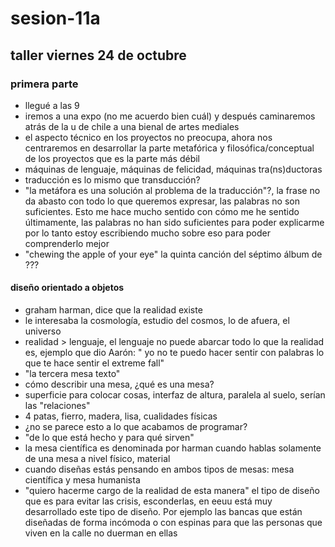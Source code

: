 # sesion-11a

## taller viernes 24 de octubre

### primera parte

- llegué a las 9
- iremos a una expo (no me acuerdo bien cuál) y después caminaremos atrás de la u de chile a una bienal de artes mediales
- el aspecto técnico en los proyectos no preocupa, ahora nos centraremos en desarrollar la parte metafórica y filosófica/conceptual de los proyectos que es la parte más débil
- máquinas de lenguaje, máquinas de felicidad, máquinas tra(ns)ductoras
- traducción es lo mismo que transducción?
- "la metáfora es una solución al problema de la traducción"?, la frase no da abasto con todo lo que queremos expresar, las palabras no son suficientes. Esto me hace mucho sentido con cómo me he sentido últimamente, las palabras no han sido suficientes para poder explicarme por lo tanto estoy escribiendo mucho sobre eso para poder comprenderlo mejor
- "chewing the apple of your eye" la quinta canción del séptimo álbum de ???

#### diseño orientado a objetos

- graham harman, dice que la realidad existe
- le interesaba la cosmología, estudio del cosmos, lo de afuera, el universo
- realidad > lenguaje, el lenguaje no puede abarcar todo lo que la realidad es, ejemplo que dio Aarón: " yo no te puedo hacer sentir con palabras lo que te hace sentir el extreme fall"
- "la tercera mesa texto"
- cómo describir una mesa, ¿qué es una mesa?
- superficie para colocar cosas, interfaz de altura, paralela al suelo, serían las "relaciones"
- 4 patas, fierro, madera, lisa, cualidades físicas
- ¿no se parece esto a lo que acabamos de programar?
- "de lo que está hecho y para qué sirven"
- la mesa científica es denominada por harman cuando hablas solamente de una mesa a nivel físico, material
- cuando diseñas estás pensando en ambos tipos de mesas: mesa científica y mesa humanista
- "quiero hacerme cargo de la realidad de esta manera" el tipo de diseño que es para evitar las crisis, esconderlas, en eeuu está muy desarrollado este tipo de diseño. Por ejemplo las bancas que están diseñadas de forma incómoda o con espinas para que las personas que viven en la calle no duerman en ellas
